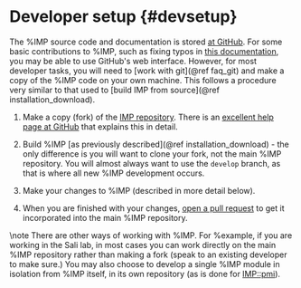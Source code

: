 Developer setup {#devsetup}
===============

The %IMP source code and documentation is stored
[at GitHub](https://github.com/salilab/imp). For some basic contributions
to %IMP, such as fixing typos in
[this documentation](https://github.com/salilab/imp/tree/develop/doc/manual),
you may be able to use GitHub's web interface. However, for most developer
tasks, you will need to [work with git](@ref faq_git) and make a copy of the
%IMP code on your own machine. This follows a procedure very similar to that
used to [build IMP from source](@ref installation_download).

 1. Make a copy (fork) of the [IMP repository](https://github.com/salilab/imp).
    There is an [excellent help page at GitHub](https://docs.github.com/en/get-started/quickstart/fork-a-repo)
    that explains this in detail.

 2. Build %IMP [as previously described](@ref installation_download) - the only
    difference is you will want to clone your fork, not the main %IMP
    repository. You will almost always want to use the `develop` branch, as that
    is where all new %IMP development occurs.

 3. Make your changes to %IMP (described in more detail below).

 4. When you are finished with your changes,
    [open a pull request](https://docs.github.com/en/pull-requests/collaborating-with-pull-requests/proposing-changes-to-your-work-with-pull-requests/about-pull-requests)
    to get it incorporated into the main %IMP repository.

\note There are other ways of working with %IMP. For %example, if you are
      working in the Sali lab, in most cases you can work directly on the
      main %IMP repository rather than making a fork (speak to an existing
      developer to make sure.) You may also choose to develop a single %IMP
      module in isolation from %IMP itself, in its own repository (as is
      done for [IMP::pmi](https://github.com/salilab/pmi)).
